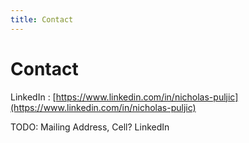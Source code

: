 ```yaml
---
title: Contact
---
```


# Contact

LinkedIn : [https://www.linkedin.com/in/nicholas-puljic](https://www.linkedin.com/in/nicholas-puljic)

TODO: Mailing Address, Cell? LinkedIn
